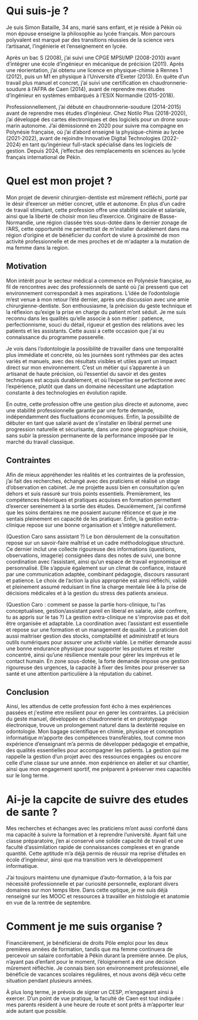 # Qui suis-je ?
Je suis Simon Bataille, 34 ans, marié sans enfant, et je réside à Pékin où mon épouse enseigne la philosophie au lycée français. Mon parcours polyvalent est marqué par des transitions réussies de la science vers l’artisanat, l’ingénierie et l’enseignement en lycée.

Après un bac S (2008), j’ai suivi une CPGE MPSI/MP (2008-2010) avant d’intégrer une école d’ingénieur en mécanique de précision (2011). Après une réorientation, j’ai obtenu une licence en physique-chimie à Rennes 1 (2012), puis un M1 en physique à l’Université d’Exeter (2013). En quête d’un travail plus manuel et concret, j’ai suivi une certification en chaudronnerie-soudure à l’AFPA de Caen (2014), avant de reprendre mes études d’ingénieur en systèmes embarqués à l’ESIX Normandie (2015-2018).

Professionnellement, j’ai débuté en chaudronnerie-soudure (2014-2015) avant de reprendre mes études d’ingénieur. Chez Notilo Plus (2018-2020), j’ai développé des cartes électroniques et des logiciels pour un drone sous-marin autonome. J’ai démissionné en 2020 pour suivre ma compagne en Polynésie française, où j’ai d’abord enseigné la physique-chimie au lycée (2021-2022), avant de rejoindre Innovative Digital Technologies (2022-2024) en tant qu’ingénieur full-stack spécialisé dans les logiciels de gestion. Depuis 2024, j’effectue des remplacements en sciences au lycée français international de Pékin.


# Quel est mon projet ?
Mon projet de devenir chirurgien-dentiste est mûrement réfléchi, porté par le désir d’exercer un métier concret, utile et autonome. En plus d’un cadre de travail stimulant, cette profession offre une stabilité sociale et salariale, ainsi que la liberté de choisir mon lieu d’exercice. Originaire de Basse-Normandie, une région classée très sous-dotée dans le dernier zonage de l’ARS, cette opportunité me permettrait de m’installer durablement dans ma région d’origine et de bénéficier du confort de vivre à proximité de mon activité professionnelle et de mes proches et de m'adapter a la mutation de ma femme dans la region.

## Motivation
Mon intérêt pour le secteur médical a commence en Polynésie française, au fil de rencontres avec des professionnels de santé où j’ai pressenti que cet environnement correspondait à mes aspirations. L’idée de l’odontologie m’est venue à mon retour l’été dernier, après une discussion avec une amie chirurgienne-dentiste. Son enthousiasme, la précision du geste technique et la réflexion qu’exige la prise en charge du patient m’ont séduit. Je me suis reconnu dans les qualités qu’elle associe à son métier : patience, perfectionnisme, souci du détail, rigueur et gestion des relations avec les patients et les assistants. Cette aussi a cette occasion que j'ai eu connaissance du programme passerelle.

Je vois dans l’odontologie la possibilité de travailler dans une temporalité plus immédiate et concrète, où les journées sont rythmées par des actes variés et manuels, avec des résultats visibles et utiles ayant un impact direct sur mon environnement. C’est un métier qui s’apparente à un artisanat de haute précision, où l’essentiel du savoir et des gestes techniques est acquis durablement, et où l’expertise se perfectionne avec l’expérience, plutôt que dans un domaine nécessitant une adaptation constante à des technologies en évolution rapide.

En outre, cette profession offre une gestion plus directe et autonome, avec une stabilité professionnelle garantie par une forte demande, indépendamment des fluctuations économiques. Enfin, la possibilité de débuter en tant que salarié avant de s’installer en libéral permet une progression naturelle et sécurisante, dans une zone géographique choisie, sans subir la pression permanente de la performance imposée par le marché du travail classique.


## Contraintes
Afin de mieux appréhender les réalités et les contraintes de la profession, j’ai fait des recherches, échangé avec des praticiens et réalisé un stage d’observation en cabinet. Je me projette aussi bien en consultation qu’en dehors et suis rassuré sur trois points essentiels. Premièrement, les compétences théoriques et pratiques acquises en formation permettent d’exercer sereinement à la sortie des études. Deuxièmement, j’ai confirmé que les soins dentaires ne me posaient aucune réticence et que je me sentais pleinement en capacité de les pratiquer. Enfin, la gestion extra-clinique repose sur une bonne organisation et s’intègre naturellement.

(Question Caro sans assistant ?)
Le bon déroulement de la consultation repose sur un savoir-faire maîtrisé et un cadre méthodologique structuré. Ce dernier inclut une collecte rigoureuse des informations (questions, observations, imagerie) consignées dans des notes de suivi, une bonne coordination avec l’assistant, ainsi qu’un espace de travail ergonomique et personnalisé. Elle s’appuie également sur un climat de confiance, instauré par une communication adaptée, combinant pédagogie, discours rassurant et patience. Le choix de l’action la plus appropriée est ainsi réfléchi, validé et pleinement assumé reduisant in fine la charge mentale liée à la prise de décisions médicales et à la gestion du stress des patients anxieux.

(Question Caro : comment se passe la partie hors-clinique, tu l'as conceptualisee, gestion/assistant pareil en liberal en salarie, aide confrere, tu as appris sur le tas ?)
La gestion extra-clinique ne s'improvise pas et doit être organisée et adaptable. La coordination avec l’assistant est essentielle et repose sur une formation et un management de qualité. Le praticien doit aussi maitriser gestion des stocks, comptabilité et administratif et leurs outils numériques pour assurer une activité viable. Le métier demande aussi une bonne endurance physique pour supporter les postures et rester concentré, ainsi qu’une résilience mentale pour gérer les imprévus et le contact humain. En zone sous-dotée, la forte demande impose une gestion rigoureuse des urgences, la capacité à fixer des limites pour préserver sa santé et une attention particulière à la réputation du cabinet.


## Conclusion
Ainsi, les attendus de cette profession font écho à mes expériences passées et j'estime etre resilient pour en gerer les contraintes. La précision du geste manuel, développée en chaudronnerie et en prototypage électronique, trouve un prolongement naturel dans la dextérité requise en odontologie. Mon bagage scientifique en chimie, physique et conception informatique m’apporte des compétences transférables, tout comme mon expérience d’enseignant m’a permis de développer pédagogie et empathie, des qualités essentielles pour accompagner les patients. La gestion qui me rappelle la gestion d’un projet avec des ressources engagées ou encore celle d’une classe sur une année. mon expérience en atelier et sur chantier, ainsi que mon engagement sportif, me préparent à préserver mes capacités sur le long terme. 


# Ai-je la capcite de suivre des etudes de sante ?

Mes recherches et échanges avec les praticiens m’ont aussi conforté dans ma capacité à suivre la formation et à reprendre l’université. Ayant fait une classe préparatoire, j’en ai conservé une solide capacité de travail et une faculté d’assimilation rapide de connaissances complexes et en grande quantité. Cette aptitude m’a déjà permis de réussir ma reprise d’études en école d’ingénieur, ainsi que ma transition vers le développement informatique.

J’ai toujours maintenu une dynamique d’auto-formation, à la fois par nécessité professionnelle et par curiosité personnelle, explorant divers domaines sur mon temps libre. Dans cette optique, je me suis déjà renseigné sur les MOOC et ressources à travailler en histologie et anatomie en vue de la rentrée de septembre.

# Comment je me suis organise ?

Financièrement, je bénéficierai de droits Pôle emploi pour les deux premières années de formation, tandis que ma femme continuera de percevoir un salaire confortable à Pékin durant la première année. De plus, n’ayant pas d’enfant pour le moment, l’éloignement a été une décision mûrement réfléchie. Je connais bien son environnement professionnel, elle bénéficie de vacances scolaires régulières, et nous avons déjà vécu cette situation pendant plusieurs années.

À plus long terme, je prévois de signer un CESP, m’engageant ainsi à exercer. D’un point de vue pratique, la faculté de Caen est tout indiquée : mes parents résident à une heure de route et sont prêts à m’apporter leur aide autant que possible.
